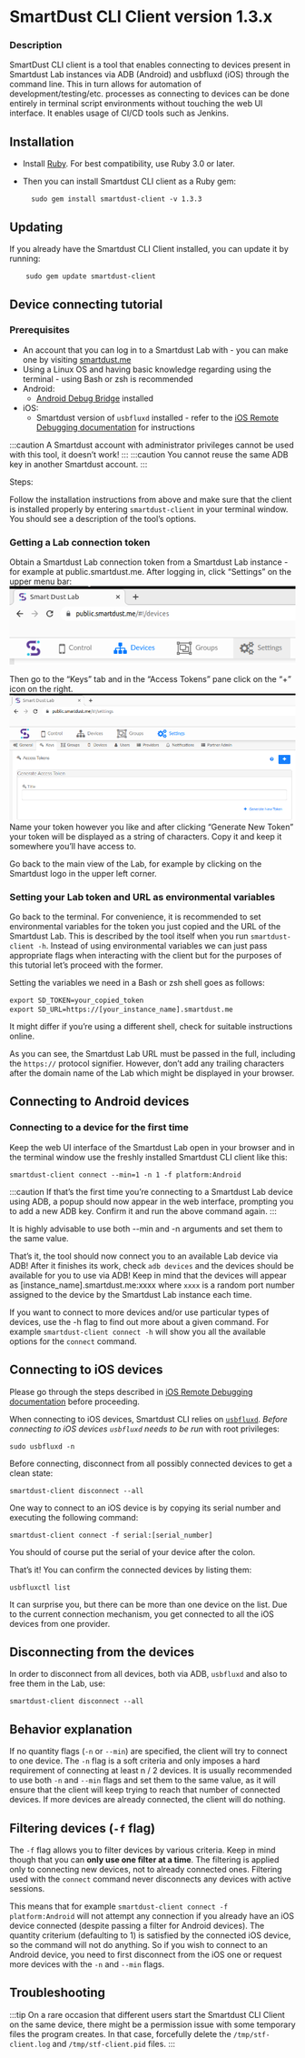 # SmartDust CLI Client version 1.3.x

### Description

SmartDust CLI client is a tool that enables connecting to devices present in Smartdust Lab instances via ADB (Android) and usbfluxd (iOS) through the command line.
This in turn allows for automation of development/testing/etc. processes as connecting to devices can be done entirely in terminal script environments without touching the web UI interface.
It enables usage of CI/CD tools such as Jenkins.

## Installation
- Install [Ruby](https://www.ruby-lang.org/en/downloads/). For best compatibility, use Ruby 3.0 or later.
- Then you can install Smartdust CLI client as a Ruby gem:

        sudo gem install smartdust-client -v 1.3.3

## Updating
If you already have the Smartdust CLI Client installed, you can update it by running:

        sudo gem update smartdust-client

## Device connecting tutorial

### Prerequisites

- An account that you can log in to a Smartdust Lab with - you can make one by visiting [smartdust.me](https://smartdust.me)
- Using a Linux OS and having basic knowledge regarding using the terminal - using Bash or zsh is recommended
- Android:
  - [Android Debug Bridge](https://developer.android.com/tools/adb) installed
- iOS:
  - Smartdust version of `usbfluxd` installed - refer to the [iOS Remote Debugging documentation](../ios-remote-debug.md) for instructions

:::caution
A Smartdust account with administrator privileges cannot be used with this tool, it doesn’t work!
:::
:::caution
You cannot reuse the same ADB key in another Smartdust account.
:::

Steps:

Follow the installation instructions from above and make sure that the client is installed properly by entering `smartdust-client` in your terminal window.
You should see a description of the tool’s options.

### Getting a Lab connection token
Obtain a Smartdust Lab connection token from a Smartdust Lab instance - for example at public.smartdust.me.
After logging in, click “Settings” on the upper menu bar:
![](/cli-client/upper-menu-settings.png)

Then go to the “Keys” tab and in the “Access Tokens” pane click on the “+” icon on the right.
![](/cli-client/access-token-settings.png)
Name your token however you like and after clicking “Generate New Token” your token will be displayed as a string of characters.
Copy it and keep it somewhere you’ll have access to.

Go back to the main view of the Lab, for example by clicking on the Smartdust logo in the upper left corner.

### Setting your Lab token and URL as environmental variables
Go back to the terminal. For convenience, it is recommended to set environmental variables for the token you just copied and the URL of the Smartdust Lab.
This is described by the tool itself when you run `smartdust-client -h`.
Instead of using environmental variables we can just pass appropriate flags when interacting with the client but for the purposes of this tutorial let’s proceed with the former.

Setting the variables we need in a Bash or zsh shell goes as follows:

    export SD_TOKEN=your_copied_token
    export SD_URL=https://[your_instance_name].smartdust.me

It might differ if you’re using a different shell, check for suitable instructions online.

As you can see, the Smartdust Lab URL must be passed in the full, including the `https://` protocol signifier.
However, don’t add any trailing characters after the domain name of the Lab which might be displayed in your browser.

## Connecting to Android devices

### Connecting to a device for the first time

Keep the web UI interface of the Smartdust Lab open in your browser and in the terminal window use the freshly installed Smartdust CLI client like this:

    smartdust-client connect --min=1 -n 1 -f platform:Android

:::caution
If that’s the first time you’re connecting to a Smartdust Lab device using ADB, a popup should now appear in the web interface, prompting you to add a new ADB key.
Confirm it and run the above command again.
:::

It is highly advisable to use both --min and -n arguments and set them to the same value.

That’s it, the tool should now connect you to an available Lab device via ADB!
After it finishes its work, check `adb devices` and the devices should be available for you to use via ADB!
Keep in mind that the devices will appear as [instance_name].smartdust.me:xxxx where `xxxx` is a random port number assigned to the device by the Smartdust Lab instance each time.

If you want to connect to more devices and/or use particular types of devices, use the -h flag to find out more about a given command.
For example `smartdust-client connect -h` will show you all the available options for the `connect` command.

## Connecting to iOS devices

Please go through the steps described in [iOS Remote Debugging documentation](../ios-remote-debug.md) before proceeding.

When connecting to iOS devices, Smartdust CLI relies on [`usbfluxd`](../ios-remote-debug.md).
*Before connecting to iOS devices `usbfluxd` needs to be run* with root privileges:

    sudo usbfluxd -n

Before connecting, disconnect from all possibly connected devices to get a clean state:

    smartdust-client disconnect --all
One way to connect to an iOS device is by copying its serial number and executing the following command:

    smartdust-client connect -f serial:[serial_number]
You should of course put the serial of your device after the colon.

That’s it! You can confirm the connected devices by listing them:

    usbfluxctl list
It can surprise you, but there can be more than one device on the list.
Due to the current connection mechanism, you get connected to all the iOS devices from one provider.

## Disconnecting from the devices

In order to disconnect from all devices, both via ADB, `usbfluxd` and also to free them in the Lab, use:

    smartdust-client disconnect --all

## Behavior explanation
If no quantity flags (`-n` or `--min`) are specified, the client will try to connect to one device.
The `-n` flag is a soft criteria and only imposes a hard requirement of connecting at least n / 2 devices.
It is usually recommended to use both `-n` and `--min` flags and set them to the same value, as it will ensure that the client will keep trying to reach that number of connected devices.
If more devices are already connected, the client will do nothing.

## Filtering devices (`-f` flag)
The `-f` flag allows you to filter devices by various criteria.
Keep in mind though that you can **only use one filter at a time**.
The filtering is applied only to connecting new devices, not to already connected ones.
Filtering used with the `connect` command never disconnects any devices with active sessions.

This means that for example `smartdust-client connect -f platform:Android` will not attempt any connection if you already have an iOS device connected (despite passing a filter for Android devices).
The quantity criterium (defaulting to 1) is satisfied by the connected iOS device, so the command will not do anything.
So if you wish to connect to an Android device, you need to first disconnect from the iOS one or request more devices with the `-n` and `--min` flags.

## Troubleshooting
:::tip
On a rare occasion that different users start the Smartdust CLI Client on the same device, there might be a permission issue with some temporary files the program creates.
In that case, forcefully delete the `/tmp/stf-client.log` and `/tmp/stf-client.pid` files.
:::
